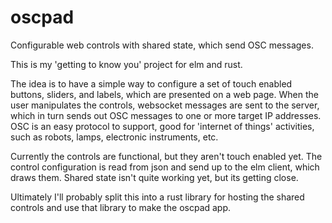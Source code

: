 # oscpad
Configurable web controls with shared state, which send OSC messages.  

This is my 'getting to know you' project for elm and rust.  

The idea is to have a simple way to configure a set of touch enabled buttons, sliders, and labels, which are presented on a web page.  When the user manipulates the controls, websocket messages are sent to the server, which in turn sends out OSC messages to one or more target IP addresses.  OSC is an easy protocol to support, good for 'internet of things' activities, such as robots, lamps, electronic instruments, etc.

Currently the controls are functional, but they aren't touch enabled yet.  The control configuration is read from json and send up to the elm client, which draws them.  Shared state isn't quite working yet, but its getting close. 

Ultimately I'll probably split this into a rust library for hosting the shared controls and use that library to make the oscpad app.  
